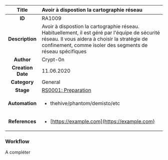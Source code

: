 | Title                       | Avoir à dispostion la cartographie réseau         |
|:---------------------------:|:--------------------|
| **ID**                      | RA1009            |
| **Description**             | Avoir à dispostion la cartographie réseau. Habituellement, il est géré par l'équipe de sécurité réseau. Il vous aidera à choisir la stratégie de confinement, comme isoler des segments de réseau spécifiques   |
| **Author**                  | Crypt-0n        |
| **Creation Date**           | 11.06.2020 |
| **Category**                | General      |
| **Stage**                   |[RS0001: Preparation](../Response_Stages/RS0001.md)| 
| **Automation** |<ul><li>thehive/phantom/demisto/etc</li></ul>|
| **References** |<ul><li>[https://example.com](https://example.com)</li></ul>|

### Workflow

A compléter
